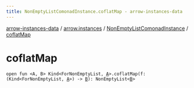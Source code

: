 ```yaml
---
title: NonEmptyListComonadInstance.coflatMap - arrow-instances-data
---
```


[arrow-instances-data](../../index.html) / [arrow.instances](../index.html) / [NonEmptyListComonadInstance](index.html) / [coflatMap](./coflat-map.html)

# coflatMap

`open fun <A, B> Kind<ForNonEmptyList, `[`A`](coflat-map.html#A)`>.coflatMap(f: (Kind<ForNonEmptyList, `[`A`](coflat-map.html#A)`>) -> `[`B`](coflat-map.html#B)`): NonEmptyList<`[`B`](coflat-map.html#B)`>`
